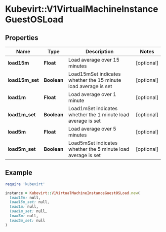 # Kubevirt::V1VirtualMachineInstanceGuestOSLoad

## Properties

| Name | Type | Description | Notes |
| ---- | ---- | ----------- | ----- |
| **load15m** | **Float** | Load average over 15 minutes | [optional] |
| **load15m_set** | **Boolean** | Load15mSet indicates whether the 15 minute load average is set | [optional] |
| **load1m** | **Float** | Load average over 1 minute | [optional] |
| **load1m_set** | **Boolean** | Load1mSet indicates whether the 1 minute load average is set | [optional] |
| **load5m** | **Float** | Load average over 5 minutes | [optional] |
| **load5m_set** | **Boolean** | Load5mSet indicates whether the 5 minute load average is set | [optional] |

## Example

```ruby
require 'kubevirt'

instance = Kubevirt::V1VirtualMachineInstanceGuestOSLoad.new(
  load15m: null,
  load15m_set: null,
  load1m: null,
  load1m_set: null,
  load5m: null,
  load5m_set: null
)
```

